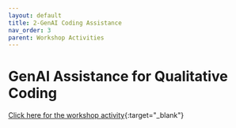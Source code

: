 ```yaml
---
layout: default
title: 2-GenAI Coding Assistance
nav_order: 3
parent: Workshop Activities
---
```


# GenAI Assistance for Qualitative Coding

[Click here for the workshop activity](https://uviclibraries.github.io/genai-research-tools-adv/5-qual-coding.html){:target="_blank"}
